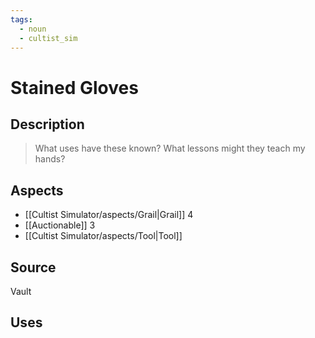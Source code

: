 ```yaml
---
tags:
  - noun
  - cultist_sim
---
```


# Stained Gloves

## Description

> What uses have these known? What lessons might they teach my hands? 

## Aspects
- [[Cultist Simulator/aspects/Grail|Grail]] 4
- [[Auctionable]] 3
- [[Cultist Simulator/aspects/Tool|Tool]]
## Source
Vault
## Uses